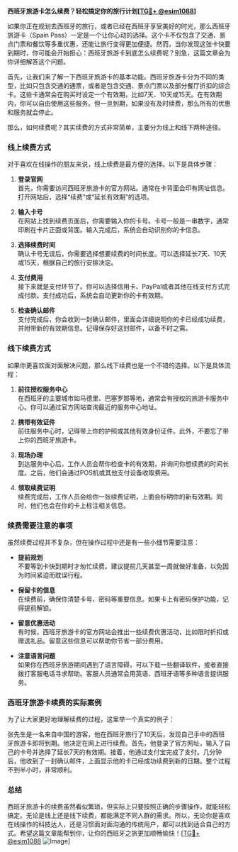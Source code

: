 **西班牙旅游卡怎么续费？轻松搞定你的旅行计划[[TG💪+ @esim1088](https://t.me/s/esim1088)]**

如果你正在规划去西班牙的旅行，或者已经在西班牙享受美好的时光，那么西班牙旅游卡（Spain Pass）一定是一个让你心动的选择。这个卡不仅包含了交通、景点门票和餐饮等多重优惠，还能让旅行变得更加便捷。然而，当你发现这张卡快要到期时，你可能会开始担心：西班牙旅游卡到底怎么续费呢？别急，这篇文章会为你详细解答这个问题。

首先，让我们来了解一下西班牙旅游卡的基本功能。西班牙旅游卡分为不同的类型，比如只包含交通的通票，或者是包含交通、景点门票以及部分餐厅折扣的综合卡。这些卡通常会在购买时设定一个有效期，比如7天、10天或15天。在有效期内，你可以自由使用这些服务。但一旦到期，如果没有及时续费，那么所有的优惠和服务就会停止。

那么，如何续费呢？其实续费的方式非常简单，主要分为线上和线下两种途径。

### **线上续费方式**

对于喜欢在线操作的朋友来说，线上续费是最方便的选择。以下是具体步骤：

1. **登录官网**  
   首先，你需要访问西班牙旅游卡的官方网站。通常在卡背面会印有网址信息。打开网站后，选择“续费”或“延长有效期”的选项。

2. **输入卡号**  
   在网站上找到续费页面后，你需要输入你的卡号。卡号一般是一串数字，通常印刷在卡片正面或背面。输入完成后，系统会自动识别你的卡信息。

3. **选择续费时间**  
   确认卡号无误后，你需要选择想要续费的时间长度。可以选择延长7天、10天或15天，根据自己的旅行安排决定。

4. **支付费用**  
   接下来就是支付环节了。你可以选择信用卡、PayPal或者其他在线支付方式完成付款。支付成功后，系统会自动更新你的卡有效期。

5. **检查确认邮件**  
   支付完成后，你会收到一封确认邮件，里面会详细说明你的卡已经成功续费，并附带新的有效期信息。记得保存好这封邮件，以备不时之需。

### **线下续费方式**

如果你更喜欢面对面解决问题，那么线下续费也是一个不错的选择。以下是具体流程：

1. **前往授权服务中心**  
   在西班牙的主要城市如马德里、巴塞罗那等地，通常会有授权的旅游卡服务中心。你可以通过官方网站查询最近的服务中心地址。

2. **携带有效证件**  
   前往服务中心时，记得带上你的护照或其他有效身份证件。此外，不要忘了带上你的西班牙旅游卡。

3. **现场办理**  
   到达服务中心后，工作人员会帮你检查卡的有效期，并询问你想续费的时间长度。之后，他们会通过POS机或其他支付设备收取费用。

4. **领取续费证明**  
   续费完成后，工作人员会给你一张续费证明，上面会标明你的新有效期。同时，他们也会在你的卡上标注相关信息。

### **续费需要注意的事项**

虽然续费过程并不复杂，但在操作过程中还是有一些小细节需要注意：

- **提前规划**  
  不要等到卡快到期时才匆忙续费。建议提前几天甚至一周就做好准备，以免因为时间紧迫而耽误行程。

- **保留卡的信息**  
  在续费前，确保你清楚卡号、密码等重要信息。如果卡上有密码保护功能，记得提前解锁。

- **留意优惠活动**  
  有时候，西班牙旅游卡的官方网站会推出一些续费优惠活动，比如限时折扣或赠送礼品。留意这些信息可以帮助你节省一部分费用。

- **注意语言问题**  
  如果你在西班牙旅游期间遇到了语言障碍，可以下载一些翻译软件，或者直接拨打客服电话寻求帮助。客服人员通常会用英语、西班牙语等多种语言提供服务。

### **西班牙旅游卡续费的实际案例**

为了让大家更好地理解续费的过程，这里举一个真实的例子：

张先生是一名来自中国的游客，他在西班牙旅行了10天后，发现自己手中的西班牙旅游卡即将到期。他决定在网上进行续费。首先，他登录了官方网址，输入了自己的卡号并选择了延长7天的有效期。接着，他通过支付宝完成了支付。几分钟后，他收到了一封确认邮件，上面显示他的卡已经成功续费到新的日期。整个过程不到半小时，非常顺利。

### **总结**

西班牙旅游卡的续费虽然看似繁琐，但实际上只要按照正确的步骤操作，就能轻松搞定。无论是线上还是线下续费，都能满足不同人群的需求。所以，无论你是喜欢在线操作的科技达人，还是习惯面对面沟通的传统用户，都可以找到适合自己的方式。希望这篇文章能帮到你，让你的西班牙之旅更加顺畅愉快！[[TG💪+ @esim1088](https://t.me/s/esim1088) ![Image](https://i.postimg.cc/4NQfJmqS/Snipaste-2025-05-13-00-14-12.png)]